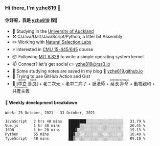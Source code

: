### Hi there, I'm [yzhe819](https://github.com/yzhe819) 👋

#### 你好呀，我是 [yzhe819](https://github.com/yzhe819) 捏👋

- 📖 Studying in the [University of Auckland](https://www.auckland.ac.nz/en.html)
- :hammer_and_pick: C/Java/Dart/JavaScript/Python, a litter bit Assembly
- :pencil2: Working with [Natural Selection Labs](https://github.com/NaturalSelectionLabs)
- ⚡ Interested in [CMU 15-445/645](https://15445.courses.cs.cmu.edu/fall2020/) course
- 📦 Following [MIT 6.828](https://pdos.csail.mit.edu/6.828/2018/overview.html) to write a simple operating system kernel
- 📫 Connect? let's get social 👉 yzhe819@rss3.io
- :scroll: Some studying notes are saved in my blog :space_invader: [yzhe819.github.io](https://yzhe819.github.io/)
- 🌟 Trying to use GitHub Action and Gist
- 🔑 <ruby>[中立 善良]<rp>（</rp><rt>Neutral Good</rt><rp>）</rp></ruby> + 老二次元 + 老中二病了 + <ruby>膜法師<rp>（</rp><rt>+1s</rt><rp>）</rp></ruby> + <ruby>延長壽命<rp>（</rp><rt>Extended Lifespan</rt><rp>）</rp></ruby> + 動物親和 + <ruby>共產主義<rp>（</rp><rt>Communism</rt><rp>）</rp></ruby>



#### 📝 Weekly development breakdown

<!--START_SECTION:waka-->
```text
Week: 25 October, 2021 - 31 October, 2021

JavaScript   2 hrs 48 mins   ████████░░░░░░░░░░░░░░░░░   31.79 % 
Vue.js       1 hr 48 mins    █████░░░░░░░░░░░░░░░░░░░░   20.45 % 
JSON         1 hr 20 mins    ███▓░░░░░░░░░░░░░░░░░░░░░   15.13 % 
Python       55 mins         ██▓░░░░░░░░░░░░░░░░░░░░░░   10.40 % 
TypeScript   48 mins         ██▒░░░░░░░░░░░░░░░░░░░░░░   09.10 % 
```
<!--END_SECTION:waka-->



